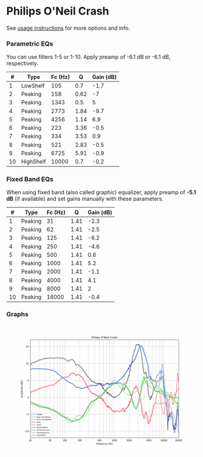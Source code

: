 # Philips O'Neil Crash
See [usage instructions](https://github.com/jaakkopasanen/AutoEq#usage) for more options and info.

### Parametric EQs
You can use filters 1-5 or 1-10. Apply preamp of -6.1 dB or -6.1 dB, respectively.

|   # | Type      |   Fc (Hz) |    Q |   Gain (dB) |
|-----|-----------|-----------|------|-------------|
|   1 | LowShelf  |       105 | 0.7  |        -1.7 |
|   2 | Peaking   |       158 | 0.62 |        -7   |
|   3 | Peaking   |      1343 | 0.5  |         5   |
|   4 | Peaking   |      2773 | 1.84 |        -9.7 |
|   5 | Peaking   |      4256 | 1.14 |         6.9 |
|   6 | Peaking   |       223 | 3.36 |        -0.5 |
|   7 | Peaking   |       334 | 3.53 |         0.9 |
|   8 | Peaking   |       521 | 2.83 |        -0.5 |
|   9 | Peaking   |      6725 | 5.91 |        -0.9 |
|  10 | HighShelf |     10000 | 0.7  |        -0.2 |

### Fixed Band EQs
When using fixed band (also called graphic) equalizer, apply preamp of **-5.1 dB** (if available) and set gains manually with these parameters.

|   # | Type    |   Fc (Hz) |    Q |   Gain (dB) |
|-----|---------|-----------|------|-------------|
|   1 | Peaking |        31 | 1.41 |        -2.3 |
|   2 | Peaking |        62 | 1.41 |        -2.5 |
|   3 | Peaking |       125 | 1.41 |        -6.2 |
|   4 | Peaking |       250 | 1.41 |        -4.6 |
|   5 | Peaking |       500 | 1.41 |         0.6 |
|   6 | Peaking |      1000 | 1.41 |         5.2 |
|   7 | Peaking |      2000 | 1.41 |        -1.1 |
|   8 | Peaking |      4000 | 1.41 |         4.1 |
|   9 | Peaking |      8000 | 1.41 |         2   |
|  10 | Peaking |     16000 | 1.41 |        -0.4 |

### Graphs
![](./Philips%20O'Neil%20Crash.png)
